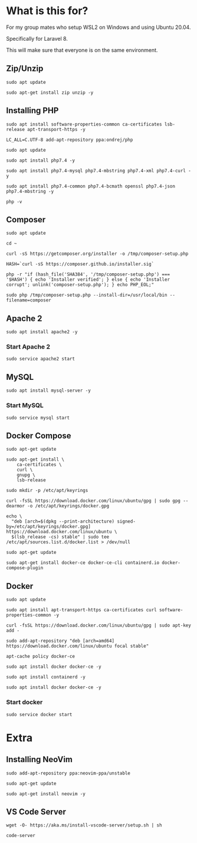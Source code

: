 # What is this for?

For my group mates who setup WSL2 on Windows and using Ubuntu 20.04.

Specifically for Laravel 8.

This will make sure that everyone is on the same environment.

## Zip/Unzip

`sudo apt update`

`sudo apt-get install zip unzip -y`

## Installing PHP

`sudo apt install software-properties-common ca-certificates lsb-release apt-transport-https -y`

`LC_ALL=C.UTF-8 add-apt-repository ppa:ondrej/php`

`sudo apt update`

`sudo apt install php7.4 -y`

`sudo apt install php7.4-mysql php7.4-mbstring php7.4-xml php7.4-curl -y`

`sudo apt install php7.4-common php7.4-bcmath openssl php7.4-json php7.4-mbstring -y`

`php -v`

## Composer

`sudo apt update`

`cd ~`

`curl -sS https://getcomposer.org/installer -o /tmp/composer-setup.php`

`` HASH=`curl -sS https://composer.github.io/installer.sig` ``

`php -r "if (hash_file('SHA384', '/tmp/composer-setup.php') === '$HASH') { echo 'Installer verified'; } else { echo 'Installer corrupt'; unlink('composer-setup.php'); } echo PHP_EOL;"`

`sudo php /tmp/composer-setup.php --install-dir=/usr/local/bin --filename=composer`

## Apache 2

`sudo apt install apache2 -y`

### Start Apache 2

`sudo service apache2 start`

## MySQL

`sudo apt install mysql-server -y`

### Start MySQL

`sudo service mysql start`

## Docker Compose

`sudo apt-get update`

```
sudo apt-get install \
    ca-certificates \
    curl \
    gnupg \
    lsb-release
```

`sudo mkdir -p /etc/apt/keyrings`

`curl -fsSL https://download.docker.com/linux/ubuntu/gpg | sudo gpg --dearmor -o /etc/apt/keyrings/docker.gpg`

```
echo \
  "deb [arch=$(dpkg --print-architecture) signed-by=/etc/apt/keyrings/docker.gpg] https://download.docker.com/linux/ubuntu \
  $(lsb_release -cs) stable" | sudo tee /etc/apt/sources.list.d/docker.list > /dev/null
```

`sudo apt-get update`

`sudo apt-get install docker-ce docker-ce-cli containerd.io docker-compose-plugin`

## Docker

`sudo apt update`

`sudo apt install apt-transport-https ca-certificates curl software-properties-common -y`

`curl -fsSL https://download.docker.com/linux/ubuntu/gpg | sudo apt-key add -`

`sudo add-apt-repository "deb [arch=amd64] https://download.docker.com/linux/ubuntu focal stable"`

`apt-cache policy docker-ce`

`sudo apt install docker docker-ce -y`

`sudo apt install containerd -y`

`sudo apt install docker docker-ce -y`

### Start docker

`sudo service docker start`

# Extra

## Installing NeoVim

`sudo add-apt-repository ppa:neovim-ppa/unstable`

`sudo apt-get update`

`sudo apt-get install neovim -y`

## VS Code Server

`wget -O- https://aka.ms/install-vscode-server/setup.sh | sh`

`code-server`